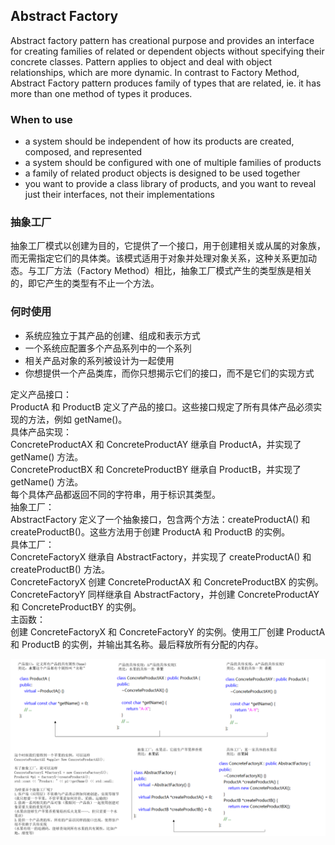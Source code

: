 ## Abstract Factory

Abstract factory pattern has creational purpose and provides an interface for 
creating families of related or dependent objects without specifying their 
concrete classes. Pattern applies to object and deal with object relationships, 
which are more dynamic. In contrast to Factory Method, Abstract Factory pattern
produces family of types that are related, ie. it has more than one method of 
types it produces.


### When to use

* a system should be independent of how its products are created, composed, and represented
* a system should be configured with one of multiple families of products
* a family of related product objects is designed to be used together
* you want to provide a class library of products, and you want to reveal just their interfaces, not their implementations



### 抽象工厂

抽象工厂模式以创建为目的，它提供了一个接口，用于创建相关或从属的对象族，而无需指定它们的具体类。该模式适用于对象并处理对象关系，这种关系更加动态。与工厂方法（Factory Method）相比，抽象工厂模式产生的类型族是相关的，即它产生的类型有不止一个方法。


### 何时使用

* 系统应独立于其产品的创建、组成和表示方式
* 一个系统应配置多个产品系列中的一个系列
* 相关产品对象的系列被设计为一起使用
* 你想提供一个产品类库，而你只想揭示它们的接口，而不是它们的实现方式


定义产品接口：  
ProductA 和 ProductB 定义了产品的接口。这些接口规定了所有具体产品必须实现的方法，例如 getName()。  
具体产品实现：  
ConcreteProductAX 和 ConcreteProductAY 继承自 ProductA，并实现了 getName() 方法。  
ConcreteProductBX 和 ConcreteProductBY 继承自 ProductB，并实现了 getName() 方法。  
每个具体产品都返回不同的字符串，用于标识其类型。  
抽象工厂：  
AbstractFactory 定义了一个抽象接口，包含两个方法：createProductA() 和 createProductB()。这些方法用于创建 ProductA 和 ProductB 的实例。  
具体工厂：  
ConcreteFactoryX 继承自 AbstractFactory，并实现了 createProductA() 和 createProductB() 方法。  
ConcreteFactoryX 创建 ConcreteProductAX 和 ConcreteProductBX 的实例。  
ConcreteFactoryY 同样继承自 AbstractFactory，并创建 ConcreteProductAY 和 ConcreteProductBY 的实例。  
主函数：  
创建 ConcreteFactoryX 和 ConcreteFactoryY 的实例。使用工厂创建 ProductA 和 ProductB 的实例，并输出其名称。最后释放所有分配的内存。  



![](..\imgsource\abstract-factory1.png)



